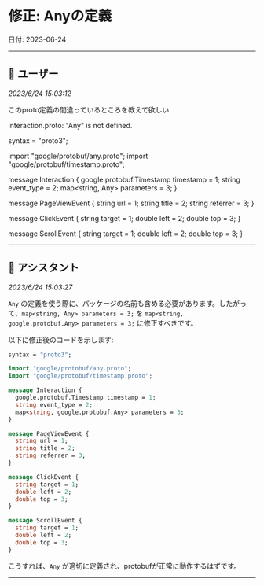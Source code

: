 # 修正: Anyの定義

日付: 2023-06-24

---

## 👤 ユーザー
*2023/6/24 15:03:12*

このproto定義の間違っているところを教えて欲しい

interaction.proto: "Any" is not defined.

syntax = "proto3";

import "google/protobuf/any.proto";
import "google/protobuf/timestamp.proto";

message Interaction {
  google.protobuf.Timestamp timestamp = 1;
  string event\_type = 2;
  map&lt;string, Any&gt; parameters = 3;
}

message PageViewEvent {
  string url = 1;
  string title = 2;
  string referrer = 3;
}

message ClickEvent {
  string target = 1;
  double left = 2;
  double top = 3;
}

message ScrollEvent {
  string target = 1;
  double left = 2;
  double top = 3;
}

---

## 🤖 アシスタント
*2023/6/24 15:03:27*

`Any` の定義を使う際に、パッケージの名前も含める必要があります。したがって、`map<string, Any> parameters = 3;` を `map<string, google.protobuf.Any> parameters = 3;` に修正すべきです。

以下に修正後のコードを示します:

```proto
syntax = "proto3";

import "google/protobuf/any.proto";
import "google/protobuf/timestamp.proto";

message Interaction {
  google.protobuf.Timestamp timestamp = 1;
  string event_type = 2;
  map<string, google.protobuf.Any> parameters = 3;
}

message PageViewEvent {
  string url = 1;
  string title = 2;
  string referrer = 3;
}

message ClickEvent {
  string target = 1;
  double left = 2;
  double top = 3;
}

message ScrollEvent {
  string target = 1;
  double left = 2;
  double top = 3;
}
```

こうすれば、`Any` が適切に定義され、protobufが正常に動作するはずです。

---
